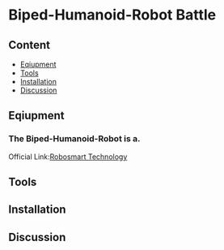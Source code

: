 # Biped-Humanoid-Robot Battle

## Content
  * [Eqiupment](#Equipment)
  * [Tools](#Tools)
  * [Installation](#Installation)
  * [Discussion](#Discussion)
## Eqiupment
### The Biped-Humanoid-Robot is a. 
Official Link:[Robosmart Technology](http://robosmart.com.tw/zh-tw/classes_con.php?id=NDU=)


## Tools




## Installation























## Discussion
